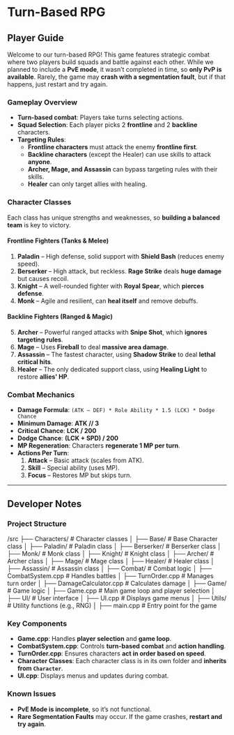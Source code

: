 # Turn-Based RPG

## Player Guide

Welcome to our turn-based RPG! This game features strategic combat where two players build squads and battle against each other. While we planned to include a **PvE mode**, it wasn’t completed in time, so **only PvP is available**. Rarely, the game may **crash with a segmentation fault**, but if that happens, just restart and try again.

### **Gameplay Overview**
- **Turn-based combat**: Players take turns selecting actions.
- **Squad Selection**: Each player picks 2 **frontline** and 2 **backline** characters.
- **Targeting Rules**:
  - **Frontline characters** must attack the enemy **frontline first**.
  - **Backline characters** (except the Healer) can use skills to attack **anyone**.
  - **Archer, Mage, and Assassin** can bypass targeting rules with their skills.
  - **Healer** can only target allies with healing.

### **Character Classes**
Each class has unique strengths and weaknesses, so **building a balanced team** is key to victory.

#### **Frontline Fighters (Tanks & Melee)**
1. **Paladin** – High defense, solid support with **Shield Bash** (reduces enemy speed).
2. **Berserker** – High attack, but reckless. **Rage Strike** deals **huge damage** but causes recoil.
3. **Knight** – A well-rounded fighter with **Royal Spear**, which **pierces defense**.
4. **Monk** – Agile and resilient, can **heal itself** and remove debuffs.

#### **Backline Fighters (Ranged & Magic)**
5. **Archer** – Powerful ranged attacks with **Snipe Shot**, which **ignores targeting rules**.
6. **Mage** – Uses **Fireball** to deal **massive area damage**.
7. **Assassin** – The fastest character, using **Shadow Strike** to deal **lethal critical hits**.
8. **Healer** – The only dedicated support class, using **Healing Light** to restore **allies' HP**.

### **Combat Mechanics**
- **Damage Formula**: `(ATK – DEF) * Role Ability * 1.5 (LCK) * Dodge Chance`
- **Minimum Damage**: **ATK // 3**
- **Critical Chance**: **LCK / 200**
- **Dodge Chance**: **(LCK + SPD) / 200**
- **MP Regeneration**: Characters **regenerate 1 MP per turn**.
- **Actions Per Turn**:
  1. **Attack** – Basic attack (scales from ATK).
  2. **Skill** – Special ability (uses MP).
  3. **Focus** – Restores MP but skips turn.

---

## Developer Notes

### **Project Structure**
/src ├── Characters/ # Character classes │ ├── Base/ # Base Character class │ ├── Paladin/ # Paladin class │ ├── Berserker/ # Berserker class │ ├── Monk/ # Monk class │ ├── Knight/ # Knight class │ ├── Archer/ # Archer class │ ├── Mage/ # Mage class │ ├── Healer/ # Healer class │ ├── Assassin/ # Assassin class │ ├── Combat/ # Combat logic │ ├── CombatSystem.cpp # Handles battles │ ├── TurnOrder.cpp # Manages turn order │ ├── DamageCalculator.cpp # Calculates damage │ ├── Game/ # Game logic │ ├── Game.cpp # Main game loop and player selection │ ├── UI/ # User interface │ ├── UI.cpp # Displays game menus │ ├── Utils/ # Utility functions (e.g., RNG) │ ├── main.cpp # Entry point for the game


### **Key Components**
- **Game.cpp**: Handles **player selection** and **game loop**.
- **CombatSystem.cpp**: Controls **turn-based combat** and **action handling**.
- **TurnOrder.cpp**: Ensures characters **act in order based on speed**.
- **Character Classes**: Each character class is in its own folder and **inherits from `Character`**.
- **UI.cpp**: Displays menus and updates during combat.

### **Known Issues**
- **PvE Mode is incomplete**, so it’s not functional.
- **Rare Segmentation Faults** may occur. If the game crashes, **restart and try again**.

